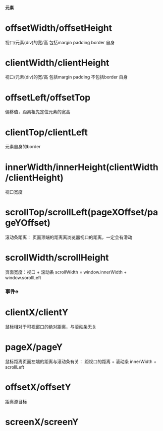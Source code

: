 
#### 元素
# offsetWidth/offsetHeight
  视口/元素(div)的宽/高  包括margin padding border 自身
# clientWidth/clientHeight
  视口/元素(div)的宽/高  包括margin padding 不包括border 自身

# offsetLeft/offsetTop
  偏移值，距离祖先定位元素的宽高
# clientTop/clientLeft
  元素自身的border


# innerWidth/innerHeight(clientWidth/clientHeight)
  视口宽度


# scrollTop/scrollLeft(pageXOffset/pageYOffset)
  滚动条距离： 页面顶端的距离离浏览器视口的距离，一定会有滑动
# scrollWidth/scrollHeight
  页面宽度：视口 + 滚动条
  scrollWidth = window.innerWidth + window.sorollLeft






### 事件e
# clientX/clientY
  鼠标相对于可视窗口的绝对距离，与滚动条无关
# pageX/pageY
  鼠标距离页面左端的距离与滚动条有关： 距视口的距离 + 滚动条  innerWidth + scrollLeft
# offsetX/offsetY
  距离源目标
# screenX/screenY














